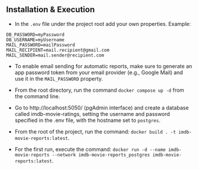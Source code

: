 ## Installation & Execution


* In the `.env` file under the project root  add your own properties.
Example:

```
DB_PASSWORD=myPassword
DB_USERNAME=myUsername
MAIL_PASSWORD=mailPassword
MAIL_RECIPIENT=mail.recipient@gmail.com
MAIL_SENDER=mail.sender@recipient.com
```

* To enable email sending for automatic reports, make sure to generate an app password token from your email provider (e.g., Google Mail) and use it in the `MAIL_PASSWORD` property.


* From the root directory, run the command `docker compose up -d` from the command line.


* Go to http://localhost:5050/ (pgAdmin interface) and create a database called imdb-movie-ratings, setting the username and password specified in the .env file, with the hostname set to `postgres`.


* From the root of the project, run the command: `docker build . -t imdb-movie-reports:latest`.


* For the first run, execute the command: `docker run -d --name imdb-movie-reports --network imdb-movie-reports_postgres imdb-movie-reports:latest`.

